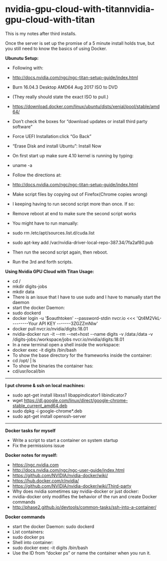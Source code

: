 # nvidia-gpu-cloud-with-titannvidia-gpu-cloud-with-titan

This is my notes after third installs.

Once the server is set up the promise of a 5 minute install holds true, but you still need to know the basics of using Docker. 

**Ubunutu Setup:**
* Following with:
* http://docs.nvidia.com/ngc/ngc-titan-setup-guide/index.html
* Burn 16.04.3 Desktop AMD64 Aug 2017 ISO to DVD
* (They really should state the exact ISO to pull.) 
* https://download.docker.com/linux/ubuntu/dists/xenial/pool/stable/amd64/
* Don’t check the boxes for “download updates or install third party software”
* Force UEFI Installation:click “Go Back” 
* “Erase Disk and install Ubuntu”: Install Now
* On first start up make sure 4.10 kernel is running by typing:
* uname -a
* Follow the directions at:
* http://docs.nvidia.com/ngc/ngc-titan-setup-guide/index.html
* Make script files by copying out of Firefox(Chrome copies wrong)

* I keeping having to run second script more than once. If so:
* Remove reboot at end to make sure the second script works
* You might have to run manually:
* sudo rm /etc/apt/sources.list.d/cuda.list
* sudo apt-key add /var/nvidia-driver-local-repo-387.34/7fa2af80.pub
* Then run the second script again, then reboot. 
* Run the 3rd and forth scripts. 

**Using Nvidia GPU Cloud with Titan Usage:**
* cd /
* mkdir digits-jobs
* mkdir data
* There is an issue that I have to use sudo and I have to manually start the daemon
* start the docker Daemon: 
* sudo dockerd
* docker login -u '$oauthtoken' --password-stdin nvcr.io <<< 'Qt4M2VkL---------Your API KEY -------3ZGZZmNIw'
* docker pull nvcr.io/nvidia/digits:18.01
* nvidia-docker run -it --rm --net=host --name digits -v /data:/data -v /digits-jobs:/workspace/jobs nvcr.io/nvidia/digits:18.01
* In a new terminal open a shell inside the workspace:
* docker exec -it digits /bin/bash
* To show the base directory for the frameworks inside the container:
* cd /opt/ | ls
* To show the binaries the container has:
* cd/usr/local/bin

***********************************************************************************

**I put chrome & ssh on local machines:**
* sudo apt-get install libxss1 libappindicator1 libindicator7
* wget https://dl.google.com/linux/direct/google-chrome-stable_current_amd64.deb
* sudo dpkg -i google-chrome*.deb
* sudo apt-get install openssh-server

***********************************************************************************
**Docker tasks for myself**
* Write a script to start a container on system startup
* Fix the permissions issue 

**Docker notes for myself:**
* https://ngc.nvidia.com
* http://docs.nvidia.com/ngc/ngc-user-guide/index.html
* https://github.com/NVIDIA/nvidia-docker/wiki/
* https://hub.docker.com/r/nvidia/
* https://github.com/NVIDIA/nvidia-docker/wiki/Third-party
* Why does nvidia sometimes say nvidia-docker or just docker:
* nvidia-docker only modifies the behavior of the run and create Docker commands
* http://phase2.github.io/devtools/common-tasks/ssh-into-a-container/

**Docker commands**
* start the docker Daemon: sudo dockerd
* List containers:
* sudo docker ps
* Shell into container:
* sudo docker exec -it digits /bin/bash
* Use the ID from “docker ps” or name the container when you run it.
